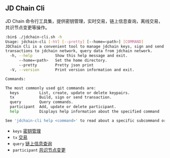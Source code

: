 ## JD Chain Cli

JD Chain 命令行工具集，提供密钥管理，实时交易，链上信息查询，离线交易，共识节点变更等操作。

```bash
:bin$ ./jdchain-cli.sh -h
Usage: jdchain-cli [-hV] [--pretty] [--home=<path>] [COMMAND]
JDChain Cli is a convenient tool to manage jdchain keys, sign and send
transactions to jdchain network, query data from jdchain network.
  -h, --help          Show this help message and exit.
      --home=<path>   Set the home directory.
      --pretty        Pretty json print
  -V, --version       Print version information and exit.

Commands:

The most commonly used git commands are:
  keys         List, create, update or delete keypairs.
  tx           Build, sign or send transaction.
  query        Query commands.
  participant  Add, update or delete participant.
  help         Displays help information about the specified command

See 'jdchain-cli help <command>' to read about a specific subcommand or concept.
```

- `keys` [密钥管理](docs/keys.md)
- `tx` [交易](docs/tx.md)
- `query` [链上信息查询](docs/query.md)
- `participant` [共识节点变更](docs/participant.md)